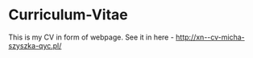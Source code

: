 # Curriculum-Vitae
This is my CV in form of webpage. See it in here - http://xn--cv-micha-szyszka-qyc.pl/
